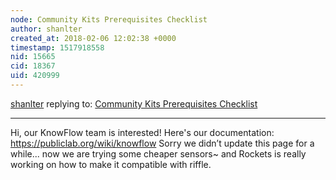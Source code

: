 ```yaml
---
node: Community Kits Prerequisites Checklist
author: shanlter
created_at: 2018-02-06 12:02:38 +0000
timestamp: 1517918558
nid: 15665
cid: 18367
uid: 420999
---
```




[shanlter](../profile/shanlter) replying to: [Community Kits Prerequisites Checklist](../notes/bronwen/02-02-2018/community-kits-prerequisites-checklist)

----
Hi, our KnowFlow team is interested! Here's our documentation: https://publiclab.org/wiki/knowflow Sorry we didn’t update this page for a while... now we are trying some cheaper sensors~ and Rockets is really working on how to make it compatible with riffle.

